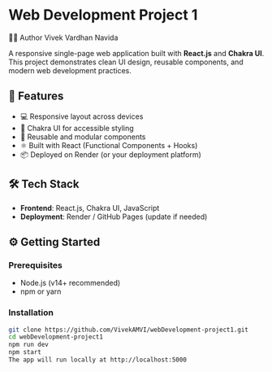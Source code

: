 # Web Development Project 1
🧑‍💻 Author
Vivek Vardhan Navida

A responsive single-page web application built with **React.js** and **Chakra UI**. This project demonstrates clean UI design, reusable components, and modern web development practices.

## 🚀 Features

- 💻 Responsive layout across devices
- 🎨 Chakra UI for accessible styling
- 🔄 Reusable and modular components
- ⚛️ Built with React (Functional Components + Hooks)
- 📦 Deployed on Render (or your deployment platform)

## 🛠️ Tech Stack

- **Frontend**: React.js, Chakra UI, JavaScript
- **Deployment**: Render / GitHub Pages (update if needed)


## ⚙️ Getting Started

### Prerequisites

- Node.js (v14+ recommended)
- npm or yarn

### Installation

```bash
git clone https://github.com/VivekAMVI/webDevelopment-project1.git
cd webDevelopment-project1
npm run dev
npm start
The app will run locally at http://localhost:5000



